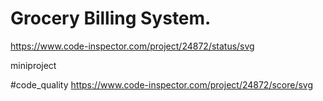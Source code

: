 # Grocery Billing System.
https://www.code-inspector.com/project/24872/status/svg


miniproject

#code_quality https://www.code-inspector.com/project/24872/score/svg

